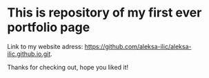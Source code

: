 # This is repository of my first ever portfolio page

Link to my website adress: https://github.com/aleksa-ilic/aleksa-ilic.github.io.git.

Thanks for checking out, hope you liked it!